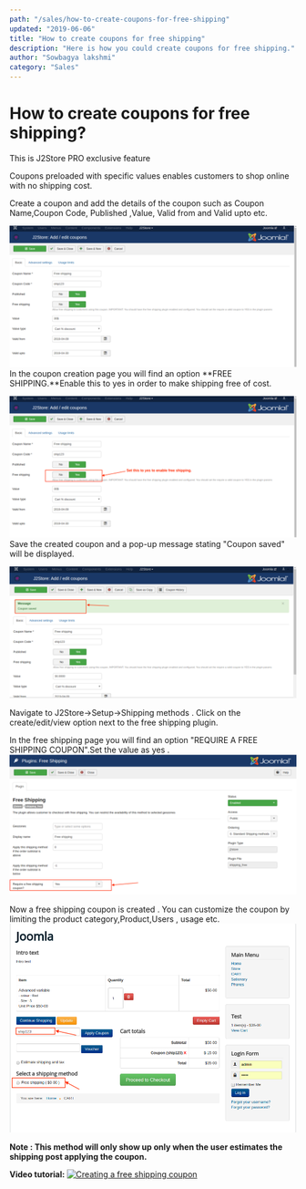 ```yaml
---
path: "/sales/how-to-create-coupons-for-free-shipping"
updated: "2019-06-06"
title: "How to create coupons for free shipping"
description: "Here is how you could create coupons for free shipping."
author: "Sowbagya lakshmi"
category: "Sales"
---
```

# How to create coupons for free shipping?
This is J2Store PRO exclusive feature

Coupons preloaded with specific values enables customers to shop online with no shipping cost.

Create a coupon and add the details of the coupon such as Coupon Name,Coupon Code, Published ,Value, Valid from and Valid upto etc.

![Basic settings for creating free shipping coupons](https://raw.githubusercontent.com/j2store/doc-images/master//sales/Coupons-for-free-shipping/coupon-free-ship-basic.png)
In the coupon creation page you will find an option **FREE SHIPPING.**Enable this to yes in order to make shipping free of cost.

![Enabling free shipping option in coupons](https://raw.githubusercontent.com/j2store/doc-images/master//sales/Coupons-for-free-shipping/coupon-free-ship-enable-free-ship.png)
Save the created coupon and a pop-up message stating "Coupon saved" will be displayed.

![Coupon-saved](https://raw.githubusercontent.com/j2store/doc-images/master//sales/Coupons-for-free-shipping/coupon-free-ship-saved.png)


Navigate to J2Store->Setup->Shipping methods . Click on the create/edit/view option next to the free shipping plugin. 

In the free shipping page you will find an option "REQUIRE A FREE SHIPPING COUPON".Set the value as yes .
![Enabling the free shipping coupon option in shipping plugin](https://raw.githubusercontent.com/j2store/doc-images/master//sales/Coupons-for-free-shipping/coupon-free-ship-enable-coupon.png)

Now a free shipping coupon is created . You can customize the coupon by limiting the product category,Product,Users , usage etc.
![Applying the coupon on the frontend](https://raw.githubusercontent.com/j2store/doc-images/master//sales/Coupons-for-free-shipping/coupon-free-ship-frontend.png)

**Note : This method will only show up only when the user estimates the shipping post applying the coupon.**

**Video tutorial:**
[![Creating a free shipping coupon](https://img.youtube.com/vi/51J1UkeRu3Y/0.jpg)](https://youtu.be/h5gbYqtpmP0 "Creating a free shipping coupon")


